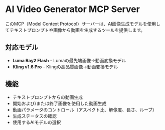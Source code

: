 # AI Video Generator MCP Server

このMCP（Model Context Protocol）サーバーは、AI画像生成モデルを使用してテキストプロンプトや画像から動画を生成するツールを提供します。

## 対応モデル

- **Luma Ray2 Flash** - Lumaの最先端画像→動画変換モデル
- **Kling v1.6 Pro** - Klingの高品質画像→動画変換モデル

## 機能

- テキストプロンプトからの動画生成
- 開始および/または終了画像を使用した動画生成
- 動画パラメータのコントロール（アスペクト比、解像度、長さ、ループ）
- 生成ステータスの確認
- 使用するAIモデルの選択